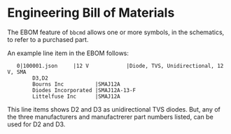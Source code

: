 # Engineering Bill of Materials

The EBOM feature of `bbcmd` allows one or more symbols, in the schematics, to refer to a purchased part.

An example line item in the EBOM follows:

```
   0|100001.json     |12 V            |Diode, TVS, Unidirectional, 12 V, SMA
        D3,D2
        Bourns Inc          |SMAJ12A
        Diodes Incorporated |SMAJ12A-13-F
        Littelfuse Inc      |SMAJ12A
```

This line items shows D2 and D3 as unidirectional TVS diodes. But, any of the three manufacturers and manufactrerer part numbers listed, can be used for D2 and D3.
